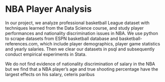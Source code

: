 # NBA Player Analysis
In our project, we analyze professional basketball League dataset with techniques learned from the Data Science course, and study player performances and nationality discrimination issues in NBA. We use python to scrape datasets from ESPN basketball database and basketball-references.com, which include player demographics, player game statistics and yearly salaries. Then we clear our datasets in psql and subsequently conduct empirical experiments in Stata. 

We do not find evidence of nationality discrimination of salary in the NBA but we find that a NBA player’s age and true shooting percentage have the largest effects on his salary, ceteris paribus
